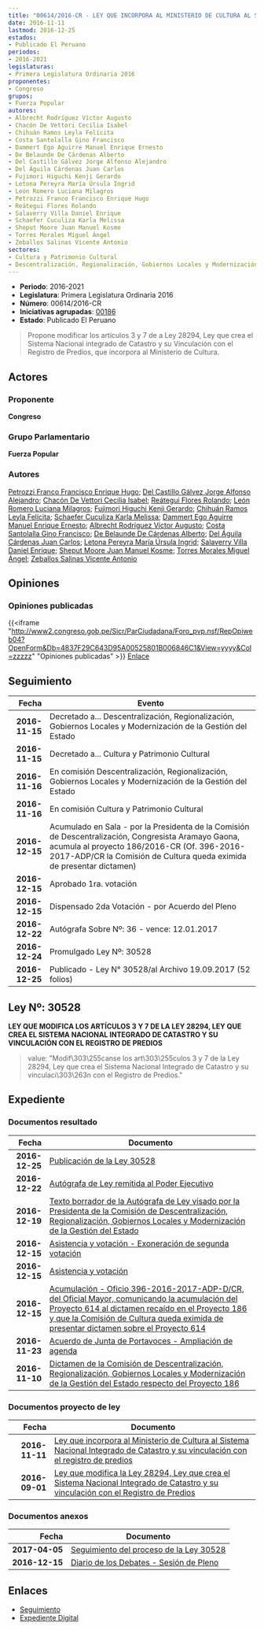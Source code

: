 ```yaml
---
title: "00614/2016-CR - LEY QUE INCORPORA AL MINISTERIO DE CULTURA AL SISTEMA NACIONAL INTEGRADO DE CATASTRO Y SU VINCULACIÓN CON EL REGISTRO DE PREDIOS"
date: 2016-11-11
lastmod: 2016-12-25
estados:
- Publicado El Peruano
periodos:
- 2016-2021
legislaturas:
- Primera Legislatura Ordinaria 2016
proponentes:
- Congreso
grupos:
- Fuerza Popular
autores:
- Albrecht Rodríguez Víctor Augusto
- Chacón De Vettori Cecilia Isabel
- Chihuán Ramos Leyla Felícita
- Costa Santolalla Gino Francisco
- Dammert Ego Aguirre Manuel Enrique Ernesto
- De Belaunde De Cárdenas Alberto
- Del Castillo Gálvez Jorge Alfonso Alejandro
- Del Águila Cárdenas Juan Carlos
- Fujimori Higuchi Kenji Gerardo
- Letona Pereyra María Úrsula Ingrid
- León Romero Luciana Milagros
- Petrozzi Franco Francisco Enrique Hugo
- Reátegui Flores Rolando
- Salaverry Villa Daniel Enrique
- Schaefer Cuculiza Karla Melissa
- Sheput Moore Juan Manuel Kosme
- Torres Morales Miguel Ángel
- Zeballos Salinas Vicente Antonio
sectores:
- Cultura y Patrimonio Cultural
- Descentralización, Regionalización, Gobiernos Locales y Modernización de la Gestión del Estado
---
```

- **Periodo**: 2016-2021
- **Legislatura**: Primera Legislatura Ordinaria 2016
- **Número**: 00614/2016-CR
- **Iniciativas agrupadas**: [00186](../../00100/00186)
- **Estado**: Publicado El Peruano

> Propone modificar los artículos 3 y 7 de a Ley 28294, Ley que crea el Sistema Nacional integrado de Catastro y su Vinculación con el Registro de Predios, que incorpora al Ministerio de Cultura.


## Actores

### Proponente

**Congreso**

### Grupo Parlamentario

**Fuerza Popular**

### Autores

[Petrozzi Franco Francisco Enrique Hugo](mailto:mailto:fpetrozzi@congreso.gob.pe); [Del Castillo Gálvez Jorge Alfonso Alejandro](mailto:mailto:jdelcastillo@congreso.gob.pe); [Chacón De Vettori Cecilia Isabel](mailto:mailto:cchacon@congreso.gob.pe); [Reátegui Flores Rolando](mailto:mailto:rreategui@congreso.gob.pe); [León Romero Luciana Milagros](mailto:mailto:lleon@congreso.gob.pe); [Fujimori Higuchi Kenji Gerardo](mailto:mailto:kfujimorih@congreso.gob.pe); [Chihuán Ramos Leyla Felícita](mailto:mailto:lchihuan@congreso.gob.pe); [Schaefer Cuculiza Karla Melissa](mailto:mailto:kschaefer@congreso.gob.pe); [Dammert Ego Aguirre Manuel Enrique Ernesto](mailto:mailto:mdammert@congreso.gob.pe); [Albrecht Rodríguez Víctor Augusto](mailto:mailto:valbrecht@congreso.gob.pe); [Costa Santolalla Gino Francisco](mailto:mailto:gcosta@congreso.gob.pe); [De Belaunde De Cárdenas Alberto](mailto:mailto:adebelaunde@congreso.gob.pe); [Del Águila Cárdenas Juan Carlos](mailto:mailto:jdelaguila@congreso.gob.pe); [Letona Pereyra María Úrsula Ingrid](mailto:mailto:mletona@congreso.gob.pe); [Salaverry Villa Daniel Enrique](mailto:mailto:dsalaverry@congreso.gob.pe); [Sheput Moore Juan Manuel Kosme](mailto:mailto:jsheput@congreso.gob.pe); [Torres Morales Miguel Ángel](mailto:mailto:mtorresm@congreso.gob.pe); [Zeballos Salinas Vicente Antonio](mailto:mailto:vzeballos@congreso.gob.pe)

## Opiniones

### Opiniones publicadas

{{<iframe "http://www2.congreso.gob.pe/Sicr/ParCiudadana/Foro_pvp.nsf/RepOpiweb04?OpenForm&Db=4837F29C643D95A00525801B006846C1&View=yyyy&Col=zzzzz" "Opiniones publicadas" >}}
[Enlace](http://www2.congreso.gob.pe/Sicr/ParCiudadana/Foro_pvp.nsf/RepOpiweb04?OpenForm&Db=4837F29C643D95A00525801B006846C1&View=yyyy&Col=zzzzz)


## Seguimiento

| Fecha | Evento |
|------:|--------|
| **2016-11-15** | Decretado a... Descentralización, Regionalización, Gobiernos Locales y Modernización de la Gestión del Estado |
| **2016-11-15** | Decretado a... Cultura y Patrimonio Cultural |
| **2016-11-16** | En comisión Descentralización, Regionalización, Gobiernos Locales y Modernización de la Gestión del Estado |
| **2016-11-16** | En comisión Cultura y Patrimonio Cultural |
| **2016-12-15** | Acumulado en Sala - por la Presidenta de la Comisión de Descentralización, Congresista Aramayo Gaona, acumula al proyecto 186/2016-CR (Of. 396-2016-2017-ADP/CR la Comisión de Cultura queda eximida de presentar dictamen) |
| **2016-12-15** | Aprobado 1ra. votación |
| **2016-12-15** | Dispensado 2da Votación - por Acuerdo del Pleno |
| **2016-12-22** | Autógrafa Sobre Nº: 36 - vence: 12.01.2017 |
| **2016-12-24** | Promulgado Ley Nº: 30528 |
| **2016-12-25** | Publicado - Ley N° 30528/al Archivo 19.09.2017 (52 folios) |

## Ley Nº: 30528

**LEY QUE MODIFICA LOS ARTÍCULOS 3 Y 7 DE LA LEY 28294, LEY QUE CREA EL SISTEMA NACIONAL INTEGRADO DE CATASTRO Y SU VINCULACIÓN CON EL REGISTRO DE PREDIOS**

> value: "Modif\303\255canse los art\303\255culos 3 y 7 de la Ley 28294, Ley que crea el Sistema Nacional Integrado de Catastro y su vinculaci\303\263n con el Registro de Predios."


## Expediente

### Documentos resultado

| Fecha | Documento |
|------:|-----------|
| **2016-12-25** | [Publicación de la Ley 30528](http://www.leyes.congreso.gob.pe/Documentos/2016_2021/ADLP/Normas_Legales/30528-LEY.pdf) |
| **2016-12-22** | [Autógrafa de Ley remitida al Poder Ejecutivo](http://www.leyes.congreso.gob.pe/Documentos/2016_2021/ADLP/Texto_Aprobado/AU0018620161222..pdf) |
| **2016-12-19** | [Texto borrador de la Autógrafa de Ley visado por la Presidenta de la Comisión de Descentralización, Regionalización, Gobiernos Locales y Modernización de la Gestión del Estado](http://www.leyes.congreso.gob.pe/Documentos/2016_2021/Texto_Borrador_de_Autografa/BAU0018620161219.pdf) |
| **2016-12-15** | [Asistencia y votación - Exoneración de segunda votación](http://www.leyes.congreso.gob.pe/Documentos/2016_2021/Asistencia_y_Votacion/Proyectos_de_Ley/Exoneracion_de_Segunda_Votacion/ESV0018620161215.pdf) |
| **2016-12-15** | [Asistencia y votación](http://www.leyes.congreso.gob.pe/Documentos/2016_2021/Asistencia_y_Votacion/Proyectos_de_Ley/AV0018620161215.pdf) |
| **2016-12-15** | [Acumulación - Oficio 396-2016-2017-ADP-D/CR, del Oficial Mayor, comunicando la acumulación del Proyecto 614 al dictamen recaído en el Proyecto 186 y que la Comisión de Cultura queda eximida de presentar dictamen sobre el Proyecto 614](http://www.leyes.congreso.gob.pe/Documentos/2016_2021/Asistencia_y_Votacion/Proyectos_de_Ley/AV0062320161124.pdf) |
| **2016-11-23** | [Acuerdo de Junta de Portavoces - Ampliación de agenda](http://www.leyes.congreso.gob.pe/Documentos/2016_2021/Acuerdos/Junta_Portavoces/AJP0018620161123.pdf) |
| **2016-11-10** | [Dictamen de la Comisión de Descentralización, Regionalización, Gobiernos Locales y Modernización de la Gestión del Estado respecto del Proyecto 186](http://www.leyes.congreso.gob.pe/Documentos/2016_2021/Dictamenes/Proyectos_de_Ley/00186DC08MAY20161110..pdf) |

### Documentos proyecto de ley

| Fecha | Documento |
|------:|-----------|
| **2016-11-11** | [Ley que incorpora al Ministerio de Cultura al Sistema Nacional Integrado de Catastro y su vinculación con el registro de predios](http://www.leyes.congreso.gob.pe/Documentos/2016_2021/Proyectos_de_Ley_y_de_Resoluciones_Legislativas/PL0061420161111..pdf) |
| **2016-09-01** | [Ley que modifica la Ley 28294, Ley que crea el Sistema Nacional Integrado de Catastro y su vinculación con el Registro de Predios](http://www.leyes.congreso.gob.pe/Documentos/2016_2021/Proyectos_de_Ley_y_de_Resoluciones_Legislativas/PL0018620160901.pdf) |

### Documentos anexos

| Fecha | Documento |
|------:|-----------|
| **2017-04-05** | [Seguimiento del proceso de la Ley 30528](http://www.leyes.congreso.gob.pe/Documentos/2016_2021/Seguimiento_de_Proyectos_de_Ley/00186PL20170405.pdf) |
| **2016-12-15** | [Diario de los Debates - Sesión de Pleno](http://www.leyes.congreso.gob.pe/Documentos/2016_2021/ADLP/Diario_Debates/30528_DD.pdf) |

## Enlaces

- [Seguimiento](http://www2.congreso.gob.pe/Sicr/TraDocEstProc/CLProLey2016.nsf/f7fff46988ca05b1052578e100829cc7/a12782cfb88f9ebc052580680078432e?OpenDocument)
- [Expediente Digital](http://www2.congreso.gob.pe/Sicr/TraDocEstProc/Expvirt_2011.nsf/visbusqptramdoc1621/00614?opendocument)

